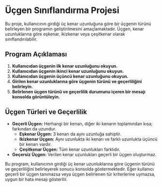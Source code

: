 # Üçgen Sınıflandırma Projesi

Bu proje, kullanıcının girdiği üç kenar uzunluğuna göre bir üçgenin türünü belirleyen bir programın geliştirilmesini amaçlamaktadır. Üçgen, kenar uzunluklarına göre eşkenar, ikizkenar veya çeşitkenar olarak sınıflandırılabilir.

## Program Açıklaması

1. **Kullanıcıdan üçgenin ilk kenar uzunluğunu okuyun.**
2. **Kullanıcıdan üçgenin ikinci kenar uzunluğunu okuyun.**
3. **Kullanıcıdan üçgenin üçüncü kenar uzunluğunu okuyun.**
4. **Girilen kenar uzunluklarına göre üçgenin türünü ve geçerliliğini belirleyin.**
5. **Belirlenen üçgen türünü ve geçerlilik durumunu içeren bir mesajı konsolda görüntüleyin.**

## Üçgen Türleri ve Geçerlilik

- **Geçerli Üçgen:** Herhangi bir kenarı, diğer iki kenarın toplamından kısa; farkından da uzundur.
    - **Eşkenar Üçgen:** 3 kenarı da aynı uzunluğa sahiptir.
    - **Ikizkenar Üçgen:** Aynı uzunlukta iki kenarı ve farklı uzunlukta üçüncü bir kenarı vardır.
    - **Çeşitkenar Üçgen:** Tüm kenar uzunlukları farklıdır.
- **Geçersiz Üçgen:** Verilen kenar uzunlukları geçerli bir üçgen oluşturmaz.

Bu program, kullanıcının girdiği üç kenar uzunluklarına göre üçgenin türünü ve geçerliliğini belirleyerek sonucu konsolda göstermektedir. Eğer kullanıcı geçerli bir üçgen tanımazsa veya üçgen belirlenen tür kriterlerine uymazsa, uygun bir hata mesajı gösterilir.


